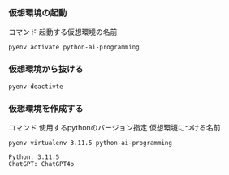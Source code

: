 
### 仮想環境の起動
コマンド 起動する仮想環境の名前
```
pyenv activate python-ai-programming
```
### 仮想環境から抜ける
```
pyenv deactivte
```
### 仮想環境を作成する
コマンド 使用するpythonのバージョン指定 仮想環境につける名前
```
pyenv virtualenv 3.11.5 python-ai-programming
```

```
Python: 3.11.5
ChatGPT: ChatGPT4o
```